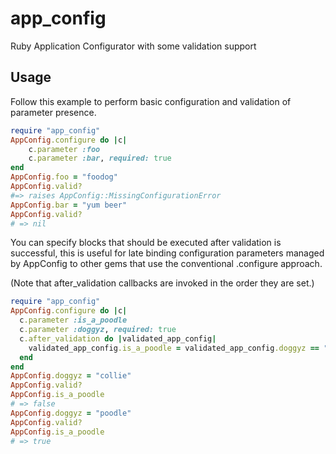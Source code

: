 # app_config
Ruby Application Configurator with some validation support

## Usage

Follow this example to perform basic configuration and validation of
parameter presence.

```ruby
require "app_config"
AppConfig.configure do |c|
    c.parameter :foo
    c.parameter :bar, required: true
end
AppConfig.foo = "foodog"
AppConfig.valid?
#=> raises AppConfig::MissingConfigurationError
AppConfig.bar = "yum beer"
AppConfig.valid?
# => nil
```

You can specify blocks that should be executed after validation is successful,
this is useful for late binding configuration parameters managed by AppConfig
to other gems that use the conventional .configure approach.

(Note that after_validation callbacks are invoked in the order they are set.)

```ruby
require "app_config"
AppConfig.configure do |c|
  c.parameter :is_a_poodle
  c.parameter :doggyz, required: true
  c.after_validation do |validated_app_config|
    validated_app_config.is_a_poodle = validated_app_config.doggyz == "poodle"
  end
end
AppConfig.doggyz = "collie"
AppConfig.valid?
AppConfig.is_a_poodle
# => false
AppConfig.doggyz = "poodle"
AppConfig.valid?
AppConfig.is_a_poodle
# => true
```